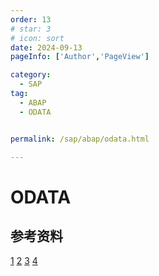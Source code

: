 ```yaml
---
order: 13
# star: 3
# icon: sort
date: 2024-09-13
pageInfo: ['Author','PageView']

category:
  - SAP
tag:
  - ABAP
  - ODATA


permalink: /sap/abap/odata.html

---
```



# ODATA
<!-- more -->

## 参考资料
[1](https://wenku.csdn.net/column/4vngztowei)
[2](https://help.sap.com/docs/ABAP_PLATFORM_NEW/a7b390faab1140c087b8926571e942b7/537758e0deb0477386ea400c915073b3.html?locale=en-US&q=ODATA)
[3](https://help.sap.com/docs/ABAP_PLATFORM_NEW/6f3c61a7a5b94447b80e72f722b0aad7/4166e6938652441d90261fcc3eca45b6.html?locale=en-US&version=201909.latest)
[4](https://blog.csdn.net/champaignwolf/article/details/128804590)